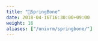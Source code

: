 ```yaml
---
title: "📁SpringBone"
date: 2018-04-16T16:30:00+09:00
weight: 16
aliases: ["/univrm/springbone/"]
---
```


